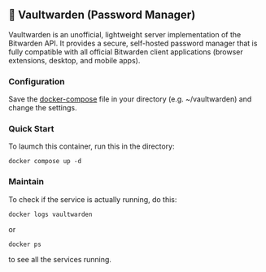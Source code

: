## 📁 Vaultwarden (Password Manager)

Vaultwarden is an unofficial, lightweight server implementation of the Bitwarden API. It provides a secure, self-hosted password manager that is fully compatible with all official Bitwarden client applications (browser extensions, desktop, and mobile apps).

### Configuration
Save the [docker-compose](./docker-compose.yml) file in your directory (e.g. ~/vaultwarden) and change the settings.

### Quick Start
To laumch this container, run this in the directory:
```
docker compose up -d
```

### Maintain
To check if the service is actually running, do this:
```
docker logs vaultwarden
````
or
```
docker ps
````
to see all the services running.
